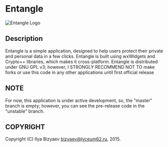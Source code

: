 # Entangle
![Entangle Logo](http://entangle.ucoz.net/Ent.png)
## Description
Entangle is a simple application, designed to help users protect their private and personal data in a few clicks.
Entangle is built using wxWidgets and Crypto++ libraries, which makes it cross-platform.
Entangle is distributed under GNU GPL v3; however, I STRONGLY RECOMMEND NOT TO make forks or use this code in any other applications until first official release 
## NOTE
For now, this application is under active development, so, the "master" branch is empty; however, you can see the pre-release code in the "unstable" branch.
## COPYRIGHT
Copyright (C) Ilya Bizyaev <bizyaev@lyceum62.ru>, 2015.
